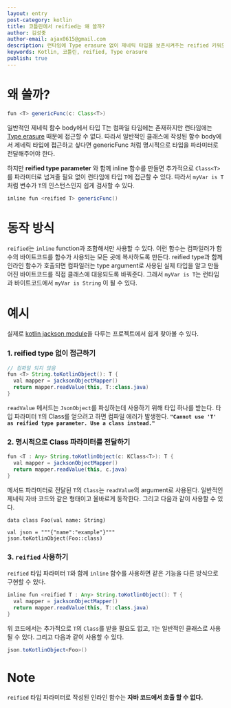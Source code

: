 ```yaml
---
layout: entry
post-category: kotlin
title: 코틀린에서 reified는 왜 쓸까?
author: 김성중
author-email: ajax0615@gmail.com
description: 런타임에 Type erasure 없이 제네릭 타입을 보존시켜주는 reified 키워드에 대한 알아보았습니다.
keywords: Kotlin, 코틀린, reified, Type erasure
publish: true
---
```


# 왜 쓸까?

```java
fun <T> genericFunc(c: Class<T>)
```

일반적인 제네릭 함수 body에서 타입 T는 컴파일 타임에는 존재하지만 런타임에는 [Type erasure](https://docs.oracle.com/javase/tutorial/java/generics/erasure.html) 때문에 접근할 수 없다. 따라서 일반적인 클래스에 작성된 함수 body에서 제네릭 타입에 접근하고 싶다면 genericFunc 처럼 명시적으로 타입을 파라미터로 전달해주어야 한다.

하지만 **reified type parameter** 와 함께 inline 함수를 만들면 추가적으로 `Class<T>`를 파라미터로 넘겨줄 필요 없이 런타임에 타입 `T`에 접근할 수 있다. 따라서 `myVar is T` 처럼 변수가 `T`의 인스턴스인지 쉽게 검사할 수 있다.

```java
inline fun <reified T> genericFunc()
```

# 동작 방식
`reified`는 `inline` function과 조합해서만 사용할 수 있다. 이런 함수는 컴파일러가 함수의 바이트코드를 함수가 사용되는 모든 곳에 복사하도록 만든다. reified type과 함께 인라인 함수가 호출되면 컴파일러는 type argument로 사용된 실제 타입을 알고 만들어진 바이트코드를 직접 클래스에 대응되도록 바꿔준다. 그래서 `myVar is T`는 런타임과 바이트코드에서 `myVar is String` 이 될 수 있다.

# 예시
실제로 [kotlin jackson module](https://github.com/FasterXML/jackson-module-kotlin)을 다루는 프로젝트에서 쉽게 찾아볼 수 있다.

### 1. reified type 없이 접근하기

```java
// 컴파일 되지 않음
fun <T> String.toKotlinObject(): T {
  val mapper = jacksonObjectMapper()
  return mapper.readValue(this, T::class.java)
}
```

`readValue` 메서드는 `JsonObject`를 파싱하는데 사용하기 위해 타입 하나를 받는다. 타입 파라미터 `T`의 Class를 얻으려고 하면 컴파일 에러가 발생한다. **`"Cannot use 'T' as reified type parameter. Use a class instead."`**

### 2. 명시적으로 Class 파라미터를 전달하기

```java
fun <T : Any> String.toKotlinObject(c: KClass<T>): T {
  val mapper = jacksonObjectMapper()
  return mapper.readValue(this, c.java)
}
```

메서드 파라미터로 전달된 `T`의 `Class`는 `readValue`의 argument로 사용된다. 일반적인 제네릭 자바 코드와 같은 형태이고 올바르게 동작한다. 그리고 다음과 같이 사용할 수 있다.

```
data class Foo(val name: String)

val json = """{"name":"example"}"""
json.toKotlinObject(Foo::class)
```

### 3. `reified` 사용하기
`reified` 타입 파라미터 `T`와 함께 `inline` 함수를 사용하면 같은 기능을 다른 방식으로 구현할 수 있다.

```java
inline fun <reified T : Any> String.toKotlinObject(): T {
  val mapper = jacksonObjectMapper()
  return mapper.readValue(this, T::class.java)
}
```

위 코드에서는 추가적으로 `T`의 `Class`를 받을 필요도 없고, `T`는 일반적인 클래스로 사용될 수 있다. 그리고 다음과 같이 사용할 수 있다.

```java
json.toKotlinObject<Foo>()
```

# Note
`reified` 타입 파라미터로 작성된 인라인 함수는 **자바 코드에서 호출 할 수 없다.**
